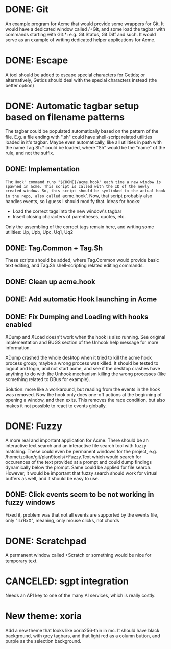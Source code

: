 # DONE: Git

An example program for Acme that would provide some wrappers for Git.
It would have a dedicated window called <path>/+Git, and some load the
tagbar with commands starting with Git.*: e.g. Git.Status, Git.Diff
and such.  It would serve as an example of writing dedicated helper
applications for Acme.

# DONE: Escape

A tool should be added to escape special characters for Getids; or
alternatively, Getids should deal with the special characters instead
(the better option)

# DONE: Automatic tagbar setup based on filename patterns

The tagbar could be populated automatically based on the pattern
of the file.  E.g. a file ending with ".sh" could have shell-script
related utilities loaded in it's tagbar. Maybe even automatically,
like all utilities in path with the name Tag.Sh.* could be loaded,
where "Sh" would be the "name" of the rule, and not the suffix.

## DONE: Implementation

The `Hook' command runs "${HOME}/acme.hook" each time a new window
is spawned in acme. This script is called with the ID of the newly
created window. So, this script should be symlinked to the actual
hook in the repo, also called `acme.hook'. Now, that script probably
also handles events, so I guess I should modify that. Ideas for hooks:
- Load the correct tags into the new window's tagbar
- Insert closing characters of parentheses, quotes, etc.

Only the assembling of the correct tags remain here, and writing
some utilities: Up, Upb, Upc, Uq1, Uq2

## DONE: Tag.Common + Tag.Sh

These scripts should be added, where Tag.Common would provide basic
text editing, and Tag.Sh shell-scripting related editing commands.

## DONE: Clean up acme.hook

## DONE: Add automatic Hook launching in Acme

## DONE: Fix Dumping and Loading with hooks enabled

XDump and XLoad doesn't work when the hook is also running. See
original implementation and BUGS section of the Unhook help message
for more information.

XDump crashed the whole desktop when it tried to kill the acme hook
process group; maybe a wrong process was killed. It should be tested
to logout and login, and not start acme, and see if the desktop
crashes have anything to do with the Unhook mechanism killing the
wrong processes (like something related to DBus for example).

Solution: more like a workaround, but reading from the events in
the hook was removed. Now the hook only does one-off actions at the
beginning of opening a window, and then exits. This removes the race
condition, but also makes it not possible to react to events globally.

# DONE: Fuzzy

A more real and important application for Acme. There should be
an interactive text search and an interactive file search tool
with fuzzy matching. These could even be permanent windows for the
project, e.g. /home/zoltan/git/plan9tools/+Fuzzy.Text which would
search for occurences of the text provided at a prompt and could dump
findings dynamically below the prompt. Same could be applied for file
search. However, it would be important that fuzzy search should work
for virtual buffers as well, and it should be easy to use.

## DONE: Click events seem to be not working in fuzzy windows

Fixed it, problem was that not all events are supported by the events
file, only "lLrRxX", meaning, only mouse clicks, not chords

# DONE: Scratchpad

A permanent window called +Scratch or something would be nice for
temporary text.

# CANCELED: sgpt integration

Needs an API key to one of the many AI services, which is really costly.

# New theme: xoria

Add a new theme that looks like xoria256-thin in mc. It should have
black background, with grey tagbars, and that light red as a column button,
and purple as the selection background.